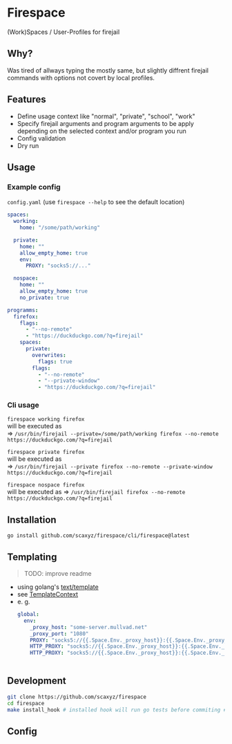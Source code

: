 # Firespace
(Work)Spaces / User-Profiles for firejail

## Why?

Was tired of allways typing the mostly same, but slightly diffrent firejail commands with options not covert by local profiles.

## Features

- Define usage context like "normal", "private", "school", "work"
- Specify firejail arguments and program arguments to be apply depending on the selected context and/or program you run
- Config validation
- Dry run


## Usage
### Example config
`config.yaml`  (use `firespace --help` to see the default location)
```yaml
spaces:
  working:
    home: "/some/path/working"

  private:
    home: ""
    allow_empty_home: true
    env:
      PROXY: "socks5://..."

  nospace:
    home: ""
    allow_empty_home: true
    no_private: true

programms:
  firefox:
    flags:
      - "--no-remote"
      - "https://duckduckgo.com/?q=firejail"
    spaces:
      private:
        overwrites:
          flags: true
        flags:
          - "--no-remote"
          - "--private-window"
          - "https://duckduckgo.com/?q=firejail"
```
### Cli usage

`firespace working firefox`  
will be executed as  
=> `/usr/bin/firejail --private=/some/path/working firefox --no-remote https://duckduckgo.com/?q=firejail`

`firespace private firefox`  
will be executed as  
=> `/usr/bin/firejail --private firefox --no-remote --private-window https://duckduckgo.com/?q=firejail`

`firespace nospace firefox`  
will be executed as => 
 `/usr/bin/firejail firefox --no-remote https://duckduckgo.com/?q=firejail`

## Installation
`go install github.com/scaxyz/firespace/cli/firespace@latest`

## Templating
> TODO: improve readme
- using golang's [text/template](https://pkg.go.dev/text/template#hdr-Actions)
- see [TemplateContext](https://pkg.go.dev/github.com/scaxyz/firespace#TemplateContext)
- e. g. 
  ```yaml
  global:
    env:
      _proxy_host: "some-server.mullvad.net"
      _proxy_port: "1080"
      PROXY: "socks5://{{.Space.Env._proxy_host}}:{{.Space.Env._proxy_port}}"
      HTTP_PROXY: "socks5://{{.Space.Env._proxy_host}}:{{.Space.Env._proxy_port}}"
      HTTP_PROXY: "socks5://{{.Space.Env._proxy_host}}:{{.Space.Env._proxy_port}}"
      
  ```

## Development
```bash
git clone https://github.com/scaxyz/firespace
cd firespace
make install_hook # installed hook will run go tests before commiting #TODO maybe replace with github workflow
```

## Config